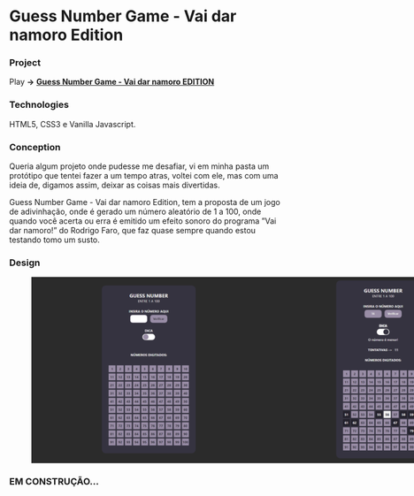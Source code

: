 # Guess Number Game - Vai dar namoro Edition

### Project

<p>Play <strong>-></strong> <a href="https://brunotznr.github.io/guessNumber-game/" target="_blank"><strong>Guess Number Game - Vai dar namoro EDITION</strong></a></p>

### Technologies

<p>HTML5, CSS3 e Vanilla Javascript.</p>

### Conception

<p>Queria algum projeto onde pudesse me desafiar, vi em minha pasta um protótipo que tentei fazer a um tempo atras, 
voltei com ele, mas com uma ideia de, digamos assim, deixar as coisas mais divertidas.</p>
<p>Guess Number Game - Vai dar namoro Edition, tem a proposta de um jogo de adivinhação, 
onde é gerado um número aleatório de 1 a 100, onde quando você acerta ou erra é emitido um efeito sonoro do 
programa ”Vai dar namoro!” do Rodrigo Faro, que faz quase sempre quando estou testando tomo um susto.</p>

### Design

<figure style="display: flex;">
  <img src="./assets/img/guessNumber1.png" alt="Design 01"/>
  <img src="./assets/img/guessNumber2.png" alt="Design 02"/>
  <img src="./assets/img/guessNumber4.png" alt="Design 03"/>
  <img src="./assets/img/guessNumber3.png" alt="Design 04"/>
</figure>

### EM CONSTRUÇÃO...
